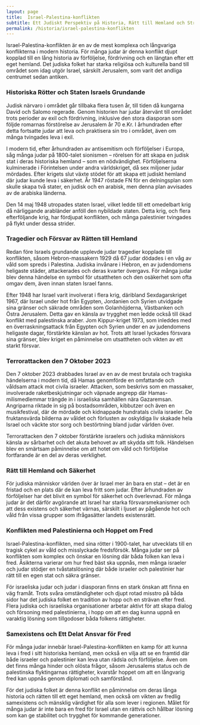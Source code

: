 ```yaml
---
layout: page
title:  Israel-Palestina-konflikten
subtitle: Ett Judiskt Perspektiv på Historia, Rätt till Hemland och Strävan efter Fred
permalink: /historia/israel-palestina-konflikten
---
```


Israel-Palestina-konflikten är en av de mest komplexa och långvariga konflikterna i modern historia. För många judar är denna konflikt djupt kopplad till en lång historia av förföljelse, fördrivning och en längtan efter ett eget hemland. Det judiska folket har starka religiösa och kulturella band till området som idag utgör Israel, särskilt Jerusalem, som varit det andliga centrumet sedan antiken.

### Historiska Rötter och Staten Israels Grundande

Judisk närvaro i området går tillbaka flera tusen år, till tiden då kungarna David och Salomo regerade. Genom historien har judar återvänt till området trots perioder av exil och fördrivning, inklusive den stora diasporan som följde romarnas förstörelse av Jerusalem år 70 e.Kr. I århundraden efter detta fortsatte judar att leva och praktisera sin tro i området, även om många tvingades leva i exil.

I modern tid, efter århundraden av antisemitism och förföljelser i Europa, såg många judar på 1800-talet sionismen – rörelsen för att skapa en judisk stat i deras historiska hemland – som en nödvändighet. Förföljelserna kulminerade i Förintelsen under andra världskriget, då sex miljoner judar mördades. Efter krigets slut växte stödet för att skapa ett judiskt hemland där judar kunde leva i säkerhet. År 1947 röstade FN för en delningsplan som skulle skapa två stater, en judisk och en arabisk, men denna plan avvisades av de arabiska länderna.

Den 14 maj 1948 utropades staten Israel, vilket ledde till ett omedelbart krig då närliggande arabländer anföll den nybildade staten. Detta krig, och flera efterföljande krig, har fördjupat konflikten, och många palestinier tvingades på flykt under dessa strider.

### Tragedier och Försvar av Rätten till Hemland

Redan före Israels grundande upplevde judar tragedier kopplade till konflikten, såsom Hebron-massakern 1929 då 67 judar dödades i en våg av våld som spreds i Palestina. Judiska invånare i Hebron, en av judendomens heligaste städer, attackerades och deras kvarter övergavs. För många judar blev denna händelse en symbol för utsattheten och den osäkerhet som ofta omgav dem, även innan staten Israel fanns.

Efter 1948 har Israel varit involverat i flera krig, däribland Sexdagarskriget 1967, där Israel under hot från Egypten, Jordanien och Syrien utvidgade sina gränser och säkrade områden som Golanhöjderna, Västbanken och Östra Jerusalem. Detta gav en känsla av trygghet men ledde också till ökad konflikt med palestinska araber. Jom Kippur-kriget 1973, som inleddes med en överraskningsattack från Egypten och Syrien under en av judendomens heligaste dagar, förstärkte känslan av hot. Trots att Israel lyckades försvara sina gränser, blev kriget en påminnelse om utsattheten och vikten av ett starkt försvar.

### Terrorattacken den 7 Oktober 2023

Den 7 oktober 2023 drabbades Israel av en av de mest brutala och tragiska händelserna i modern tid, då Hamas genomförde en omfattande och våldsam attack mot civila israeler. Attacken, som beskrivs som en massaker, involverade raketbeskjutningar och väpnade angrepp där Hamas-milismedlemmar trängde in i israeliska samhällen nära Gazaremsan. Angriparna riktade in sig på bostadsområden, kibbutzer och även en musikfestival, där de mördade och kidnappade hundratals civila israeler. De fruktansvärda bilderna av våldet och förlusten av oskyldiga liv skakade hela Israel och väckte stor sorg och bestörtning bland judar världen över.

Terrorattacken den 7 oktober förstärkte israelers och judiska människors känsla av sårbarhet och det akuta behovet av att skydda sitt folk. Händelsen blev en smärtsam påminnelse om att hotet om våld och förföljelse fortfarande är en del av deras verklighet. 

### Rätt till Hemland och Säkerhet

För judiska människor världen över är Israel mer än bara en stat – det är en fristad och en plats där de kan leva fritt som judar. Efter århundraden av förföljelser har det blivit en symbol för säkerhet och överlevnad. För många judar är det därför avgörande att Israel har starka försvarsmekanismer och att dess existens och säkerhet värnas, särskilt i ljuset av pågående hot och våld från vissa grupper som ifrågasätter landets existensrätt.

### Konflikten med Palestinierna och Hoppet om Fred

Israel-Palestina-konflikten, med sina rötter i 1900-talet, har utvecklats till en tragisk cykel av våld och misslyckade fredsförsök. Många judar ser på konflikten som komplex och önskar en lösning där båda folken kan leva i fred. Åsikterna varierar om hur fred bäst ska uppnås, men många israeler och judar stödjer en tvåstatslösning där både israeler och palestinier har rätt till en egen stat och säkra gränser.

För israeliska judar och judar i diasporan finns en stark önskan att finna en väg framåt. Trots svåra omständigheter och djupt rotad misstro på båda sidor har det judiska folket en tradition av hopp och en strävan efter fred. Flera judiska och israeliska organisationer arbetar aktivt för att skapa dialog och försoning med palestinierna, i hopp om att en dag kunna uppnå en varaktig lösning som tillgodoser båda folkens rättigheter.

### Samexistens och Ett Delat Ansvar för Fred

För många judar innebär Israel-Palestina-konflikten en kamp för att kunna leva i fred i sitt historiska hemland, men också en vilja att se en framtid där både israeler och palestinier kan leva utan rädsla och förföljelse. Även om det finns många hinder och olösta frågor, såsom Jerusalems status och de palestinska flyktingarnas rättigheter, kvarstår hoppet om att en långvarig fred kan uppnås genom diplomati och samförstånd.

För det judiska folket är denna konflikt en påminnelse om deras långa historia och rätten till ett eget hemland, men också om vikten av fredlig samexistens och mänsklig värdighet för alla som lever i regionen. Målet för många judar är inte bara en fred för Israel utan en rättvis och hållbar lösning som kan ge stabilitet och trygghet för kommande generationer.